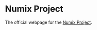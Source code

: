Numix Project
=============

The official webpage for the [Numix Project](http://numixproject.org/).
